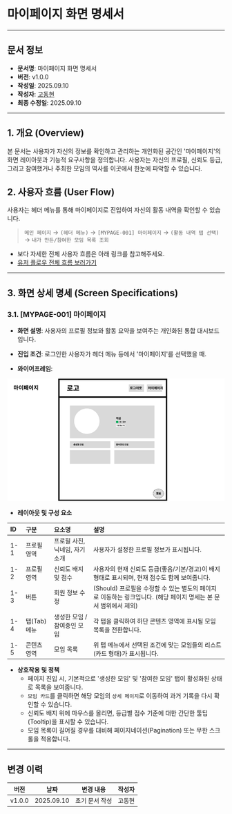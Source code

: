 

# 마이페이지 화면 명세서

-----

## 문서 정보

- **문서명**: 마이페이지 화면 명세서
- **버전**: v1.0.0
- **작성일**: 2025.09.10
- **작성자**: [고동현](https://github.com/rhehdgus8831)
- **최종 수정일**: 2025.09.10

-----

## 1\. 개요 (Overview)

본 문서는 사용자가 자신의 정보를 확인하고 관리하는 개인화된 공간인 '마이페이지'의 화면 레이아웃과 기능적 요구사항을 정의합니다. 사용자는 자신의 프로필, 신뢰도 등급, 그리고 참여했거나 주최한 모임의 역사를 이곳에서 한눈에 파악할 수 있습니다.

## 2\. 사용자 흐름 (User Flow)

사용자는 헤더 메뉴를 통해 마이페이지로 진입하여 자신의 활동 내역을 확인할 수 있습니다.

> `메인 페이지` → `(헤더 메뉴)` → `[MYPAGE-001] 마이페이지` → `(활동 내역 탭 선택)` → `내가 만든/참여한 모임 목록 조회`

- 보다 자세한 전체 사용자 흐름은 아래 링크를 참고해주세요.
- [유저 플로우 전체 흐름 보러가기](https://www.google.com/search?q=../user-flow/userFlow.md)

-----

## 3\. 화면 상세 명세 (Screen Specifications)

### 3.1. [MYPAGE-001] 마이페이지

- **화면 설명**: 사용자의 프로필 정보와 활동 요약을 보여주는 개인화된 통합 대시보드입니다.

- **진입 조건**: 로그인한 사용자가 헤더 메뉴 등에서 '마이페이지'를 선택했을 때.

- **와이어프레임**:

![마이 페이지](../assets/img/wireframe/wireframe-my-page-20250910.png)

- **레이아웃 및 구성 요소**

| ID    | 구분        | 요소명                       | 설명                                                                                                                                                                 |
| :---- |:----------| :--------------------------- | :------------------------------------------------------------------------------------------------------------------------------------------------------------------- |
| 1-1   | 프로필 영역    | 프로필 사진, 닉네임, 자기소개 | 사용자가 설정한 프로필 정보가 표시됩니다.                                                                                                                          |
| 1-2   | 프로필 영역    | 신뢰도 배지 및 점수          | 사용자의 현재 신뢰도 등급(좋음/기본/경고)이 배지 형태로 표시되며, 현재 점수도 함께 보여줍니다. |
| 1-3   | 버튼        | 회원 정보 수정               | (Should) 프로필을 수정할 수 있는 별도의 페이지로 이동하는 링크입니다. (해당 페이지 명세는 본 문서 범위에서 제외) |
| 1-4   | 탭(Tab) 메뉴 | 생성한 모임 / 참여중인 모임  | 각 탭을 클릭하여 하단 콘텐츠 영역에 표시될 모임 목록을 전환합니다.                                                                                                   |
| 1-5   | 콘텐츠 영역    | 모임 목록                    | 위 탭 메뉴에서 선택된 조건에 맞는 모임들의 리스트(카드 형태)가 표시됩니다.                                                                                             |

- **상호작용 및 정책**
    - 페이지 진입 시, 기본적으로 '생성한 모임' 및 '참여한 모임' 탭이 활성화된 상태로 목록을 보여줍니다.
    - `모임 카드`를 클릭하면 해당 모임의 `상세 페이지`로 이동하여 과거 기록을 다시 확인할 수 있습니다.
    - 신뢰도 배지 위에 마우스를 올리면, 등급별 점수 기준에 대한 간단한 툴팁(Tooltip)을 표시할 수 있습니다.
    - 모임 목록이 길어질 경우를 대비해 페이지네이션(Pagination) 또는 무한 스크롤을 적용합니다.

-----

## 변경 이력

| 버전   | 날짜        | 변경 내용                                             | 작성자 |
| ------ | ----------- | ----------------------------------------------------- |-----|
| v1.0.0 | 2025.09.10 | 초기 문서 작성                                        | 고동현 |